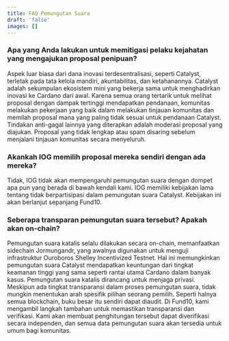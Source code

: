 ```yaml
---
title: FAQ Pemungutan Suara
draft: 'false'
images: []
---
```


### Apa yang Anda lakukan untuk memitigasi pelaku kejahatan yang mengajukan proposal penipuan?

Aspek luar biasa dari dana inovasi terdesentralisasi, seperti Catalyst, terletak pada tata kelola mandiri, akuntabilitas, dan ketahanannya. Catalyst adalah sekumpulan ekosistem mini yang bekerja sama untuk menghadirkan inovasi ke Cardano dari awal. Karena semua orang tertarik untuk melihat proposal dengan dampak tertinggi mendapatkan pendanaan, komunitas melakukan pekerjaan yang baik dalam melakukan tinjauan komunitas dan memilah proposal mana yang paling tidak sesuai untuk pendanaan Catalyst. Tindakan anti-gagal lainnya yang diterapkan adalah moderasi proposal yang diajukan. Proposal yang tidak lengkap atau spam disaring sebelum menjalani tinjauan komunitas secara menyeluruh.

### Akankah IOG memilih proposal mereka sendiri dengan ada mereka?

Tidak, IOG tidak akan mempengaruhi pemungutan suara dengan dompet apa pun yang berada di bawah kendali kami. IOG memiliki kebijakan lama tentang tidak berpartisipasi dalam pemungutan suara Catalyst. Kebijakan ini akan berlanjut sepanjang Fund10.

### Seberapa transparan pemungutan suara tersebut? Apakah akan on-chain?

Pemungutan suara katalis selalu dilakukan secara on-chain, memanfaatkan sidechain Jormungandr, yang awalnya digunakan untuk menguji infrastruktur Ouroboros Shelley Incentivized Testnet. Hal ini memungkinkan pemungutan suara Catalyst mendapatkan keuntungan dari tingkat keamanan tinggi yang sama seperti rantai utama Cardano dalam banyak kasus. Pemungutan suara katalis dirancang untuk menjaga privasi. Meskipun ada tingkat transparansi dalam proses pemungutan suara, tidak mungkin menentukan arah spesifik pilihan seorang pemilih. Seperti halnya semua blockchain, buku besar itu sendiri dapat diaudit. Di Fund10, kami mengambil langkah tambahan untuk memastikan transparansi dan verifikasi. Kami akan membuat penghitungan tersebut dapat diverifikasi secara independen, dan semua data pemungutan suara akan tersedia untuk umum bagi komunitas.
